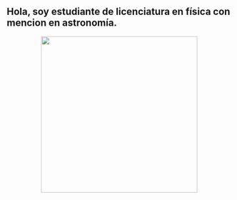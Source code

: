 ## Hola, soy estudiante de licenciatura en física con mencion en astronomía.




<p align="center">
  <img src="![r8nafbyepeac1](https://github.com/user-attachments/assets/592b8d1f-139c-4981-8eaa-b941bc9b2545)" width="350" >
</p>

<!--
**Desodoran3/Desodoran3** is a ✨ _special_ ✨ repository because its `README.md` (this file) appears on your GitHub profile.

Here are some ideas to get you started:

- 🔭 I’m currently working on ...
- 🌱 I’m currently learning ...
- 👯 I’m looking to collaborate on ...
- 🤔 I’m looking for help with ...
- 💬 Ask me about ...
- 📫 How to reach me: ...
- 😄 Pronouns: ...
- ⚡ Fun fact: ...
-->
